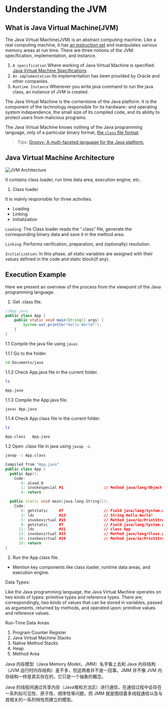 # Understanding the JVM

<a name="section-1"></a>
## What is Java Virtual Machine(JVM)

The Java Virtual Machine(JVM) is an abstract computing machine. Like a real computing machine, it has [an instruction set](https://docs.oracle.com/javase/specs/jvms/se11/html/jvms-6.html) and manipulates various memory areas at run time. There are three notions of the JVM: specification, implementation, and instance.

1. ``A specification`` Where working of Java Virtual Machine is specified. [Java Virtual Machine Specifications](https://docs.oracle.com/javase/specs/index.html)
2. ``An implementation`` Its implementation has been provided by Oracle and other companies.
3. ``Runtime Instance`` Whenever you write java command to run the java class, an instance of JVM is created.

The Java Virtual Machine is the cornerstone of the Java platform. It is the component of the technology responsible for its hardware- and operating system independence, the small size of its compiled code, and its ability to protect users from malicious programs.


The Java Virtual Machine knows nothing of the Java programming language, only of a particular binary format, [the `class` file format](https://docs.oracle.com/javase/specs/jvms/se11/html/jvms-4.html). 

> Tips: [Groovy: A multi-faceted language for the Java platform.](http://www.groovy-lang.org/)

<a name="section-2"></a>
## Java Virtual Machine Architecture

![JVM Architecture](https://ts1.cn.mm.bing.net/th/id/R-C.0d59ea4667ad34a14466b71903c26840?rik=uohVDS%2ffNR0T5w&pid=ImgRaw&r=0)

It contains class loader, run time data area, execution engine, etc.

1. Class loader

It is mainly responsible for three activities. 

* Loading
* Linking
* Initialization

``Loading``: The Class loader reads the “.class” file, generate the corresponding binary data and save it in the method area.

``Linking``: Performs verification, preparation, and (optionally) resolution. 

``Initialization``: In this phase, all static variables are assigned with their values defined in the code and static block(if any).

<a name="section-5"></a>
## Execution Example
Here we present an overview of the process from the viewpoint of the Java programming language.

1. Get .class file.

```java
//App.java
public class App {
    public static void main(String[] args) {
        System.out.println("Hello World!");
    }
}
```
1.1 Compile the java file using `javac`.

1.1.1 Go to the folder.
~~~bash
cd Documents/java 
~~~
1.1.2 Check App.java file in the current folder.
~~~bash
ls
~~~
~~~bash
App.java
~~~
1.1.3 Compile the App.java file.
```bash
javac App.java
```
1.1.4 Check App.class file in the current folder.
~~~bash
ls
~~~
~~~bash
App.class	App.java
~~~

1.2 Open .class file in java using `javap -c`.
```bash
javap -c App.class
```
```cpp
Compiled from "App.java"
public class App {
  public App();
    Code:
       0: aload_0
       1: invokespecial #1                  // Method java/lang/Object."<init>":()V
       4: return

  public static void main(java.lang.String[]);
    Code:
       0: getstatic     #7                  // Field java/lang/System.out:Ljava/io/PrintStream;
       3: ldc           #13                 // String Hello World!
       5: invokevirtual #15                 // Method java/io/PrintStream.println:(Ljava/lang/String;)V
       8: getstatic     #7                  // Field java/lang/System.out:Ljava/io/PrintStream;
      11: ldc           #21                 // class App
      13: invokevirtual #23                 // Method java/lang/Class.getClassLoader:()Ljava/lang/ClassLoader;
      16: invokevirtual #29                 // Method java/io/PrintStream.println:(Ljava/lang/Object;)V
      19: return
}
```

2. Run the App.class file.

- Mention key components like class loader, runtime data areas, and execution engine.



Data Types:

Like the Java programming language, the Java Virtual Machine operates on two
kinds of types: primitive types and reference types. There are, correspondingly, two
kinds of values that can be stored in variables, passed as arguments, returned by
methods, and operated upon: primitive values and reference values.



Run-Time Data Areas

1. Program Counter Register
2. Java Virtual Machine Stacks
3. Native Method Stacks
4. Heap
5. Method Area



Java 内存模型（Java Memory Model，JMM）名字看上去和 Java 内存结构（JVM 运行时内存结构）差不多，但这两者并不是一回事。JMM 并不像 JVM 内存结构一样是真实存在的，它只是一个抽象的概念。

Java 的线程间通过共享内存（Java堆和方法区）进行通信，在通信过程中会存在一系列如可见性、原子性、顺序性等问题，而 JMM 就是围绕着多线程通信以及与其相关的一系列特性而建立的模型。